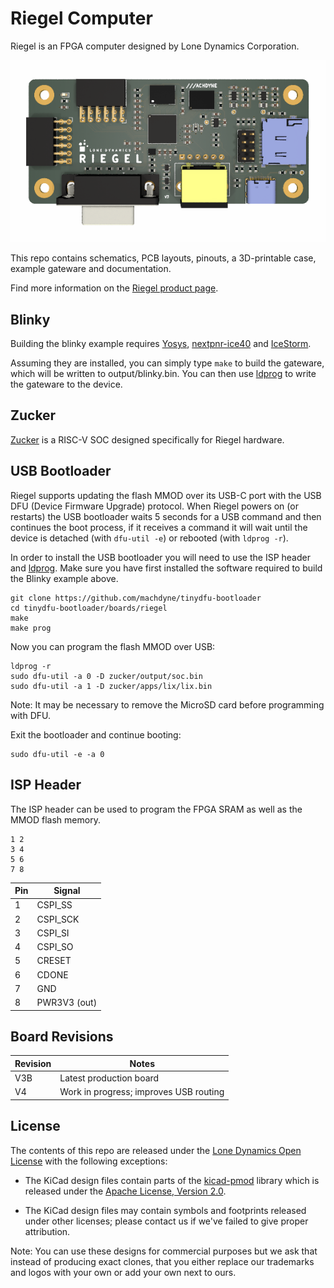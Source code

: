 # Riegel Computer

Riegel is an FPGA computer designed by Lone Dynamics Corporation.

![Riegel Computer](https://github.com/machdyne/riegel/blob/b3751f4ae0214ddb61edb550aa9f5bc8b70327ad/riegel.png)

This repo contains schematics, PCB layouts, pinouts, a 3D-printable case, example gateware and documentation.

Find more information on the [Riegel product page](https://machdyne.com/product/riegel-computer/).

## Blinky 

Building the blinky example requires [Yosys](https://github.com/YosysHQ/yosys), [nextpnr-ice40](https://github.com/YosysHQ/nextpnr) and [IceStorm](https://github.com/YosysHQ/icestorm).

Assuming they are installed, you can simply type `make` to build the gateware, which will be written to output/blinky.bin. You can then use [ldprog](https://github.com/machdyne/ldprog) to write the gateware to the device.

## Zucker

[Zucker](https://github.com/machdyne/zucker) is a RISC-V SOC designed specifically for Riegel hardware.

## USB Bootloader

Riegel supports updating the flash MMOD over its USB-C port with the USB DFU (Device Firmware Upgrade) protocol. When Riegel powers on (or restarts) the USB bootloader waits 5 seconds for a USB command and then continues the boot process, if it receives a command it will wait until the device is detached (with `dfu-util -e`) or rebooted (with `ldprog -r`).

In order to install the USB bootloader you will need to use the ISP header and [ldprog](https://github.com/machdyne/ldprog). Make sure you have first installed the software required to build the Blinky example above.

```
git clone https://github.com/machdyne/tinydfu-bootloader
cd tinydfu-bootloader/boards/riegel
make
make prog
```

Now you can program the flash MMOD over USB:

```
ldprog -r
sudo dfu-util -a 0 -D zucker/output/soc.bin
sudo dfu-util -a 1 -D zucker/apps/lix/lix.bin
```

Note: It may be necessary to remove the MicroSD card before programming with DFU.

Exit the bootloader and continue booting:

```
sudo dfu-util -e -a 0
```

## ISP Header

The ISP header can be used to program the FPGA SRAM as well as the MMOD flash memory. 

```
1 2
3 4
5 6
7 8
```

| Pin | Signal |
| --- | ------ |
| 1 | CSPI\_SS |
| 2 | CSPI\_SCK |
| 3 | CSPI\_SI |
| 4 | CSPI\_SO |
| 5 | CRESET |
| 6 | CDONE |
| 7 | GND |
| 8 | PWR3V3 (out) |

## Board Revisions

| Revision | Notes |
| -------- | ----- |
| V3B | Latest production board |
| V4 | Work in progress; improves USB routing  |

## License

The contents of this repo are released under the [Lone Dynamics Open License](LICENSE.md) with the following exceptions:

- The KiCad design files contain parts of the [kicad-pmod](https://github.com/mithro/kicad-pmod) library which is released under the [Apache License, Version 2.0](https://www.apache.org/licenses/LICENSE-2.0.html).

- The KiCad design files may contain symbols and footprints released under other licenses; please contact us if we've failed to give proper attribution.

Note: You can use these designs for commercial purposes but we ask that instead of producing exact clones, that you either replace our trademarks and logos with your own or add your own next to ours.


